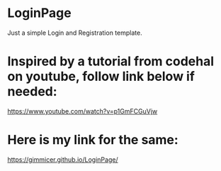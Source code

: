 # LoginPage
Just a simple Login and Registration template.

# Inspired by a tutorial from codehal on youtube, follow link below if needed:
https://www.youtube.com/watch?v=p1GmFCGuVjw

# Here is my link for the same:
https://gimmicer.github.io/LoginPage/
